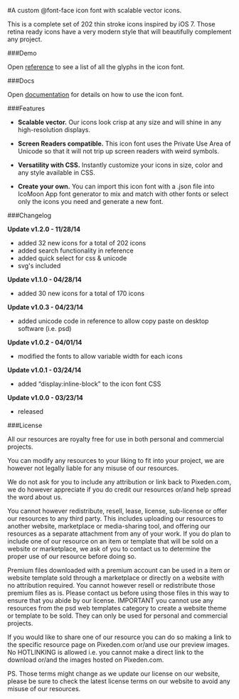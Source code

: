 #A custom @font-face icon font with scalable vector icons.

This is a complete set of 202 thin stroke icons inspired by iOS 7. Those retina ready icons have a very modern style that will beautifully complement any project.

###Demo

Open [reference](http://olimsaidov.js.org/pixeden-stroke-7-icon/reference.html) to see a list of all the glyphs in the icon font.

###Docs

Open [documentation](http://olimsaidov.js.org/pixeden-stroke-7-icon/documentation.html) for details on how to use the icon font.

###Features

 - **Scalable vector.** Our icons look crisp at any size and will shine in any high-resolution displays.

 - **Screen Readers compatible.** This icon font uses the Private Use Area of Unicode so that it will not trip up screen readers with weird
   symbols.

 - **Versatility with CSS.** Instantly customize your icons in size, color and any style available in CSS.

 - **Create your own.** You can import this icon font with a .json file into IcoMoon App font generator to mix and match with other fonts or
   select only the icons you need and generate a new font.

###Changelog

**Update v1.2.0 - 11/28/14**

 - added 32 new icons for a total of 202 icons
 - added search functionality in reference
 - added quick select for css & unicode
 - svg's included

**Update v1.1.0 - 04/28/14**

 - added 30 new icons for a total of 170 icons

**Update v1.0.3 - 04/23/14**

 - added unicode code in reference to allow copy paste on desktop software (i.e. psd)

**Update v1.0.2 - 04/01/14**

 - modified the fonts to allow variable width for each icons

**Update v1.0.1 - 03/24/14**

 - added “display:inline-block” to the icon font CSS

**Update v1.0.0 - 03/23/14**

 - released

###License

All our resources are royalty free for use in both personal and commercial projects.

You can modify any resources to your liking to fit into your project, we are however not legally liable for any misuse of our resources.

We do not ask for you to include any attribution or link back to Pixeden.com, we do however appreciate if you do credit our resources or/and help spread the word about us.

You cannot however redistribute, resell, lease, license, sub-license or offer our resources to any third party. This includes uploading our resources to another website, marketplace or media-sharing tool, and offering our resources as a separate attachment from any of your work. If you do plan to include one of our resource on an item or template that will be sold on a website or marketplace, we ask of you to contact us to determine the proper use of our resource before doing so.

Premium files downloaded with a premium account can be used in a item or website template sold through a marketplace or directly on a website with no attribution required. You cannot however resell or redistribute those premium files as is. Please contact us before using those files in this way to ensure that you abide by our license. IMPORTANT you cannot use any resources from the psd web templates category to create a website theme or template to be sold. They can only be used for personal and commercial projects.

If you would like to share one of our resource you can do so making a link to the specific resource page on Pixeden.com or/and use our preview images. No HOTLINKING is allowed i.e. you cannot make a direct link to the download or/and the images hosted on Pixeden.com.

PS. Those terms might change as we update our license on our website, please be sure to check the latest license terms on our website to avoid any misuse of our resources.

